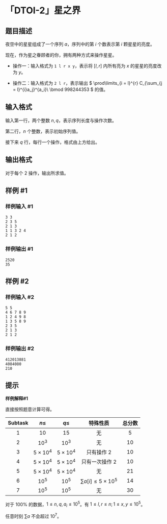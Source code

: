 # 「DTOI-2」星之界

## 题目描述

夜空中的星星组成了一个序列 $a$，序列中的第 $i$ 个数表示第 $i$ 颗星星的亮度。

现在，作为星之眷顾者的你，拥有两种方式来操作星星。

- 操作一：输入格式为 $\texttt{1 l r x y}$，表示将 $[l,r]$ 内所有亮为 $x$ 的星星的亮度改为 $y$。
 
- 操作二：输入格式为 $\texttt{2 l r}$，表示输出 $ \prod\limits_{i = l}^{r} C_{\sum_{j = l}^{i}a_j}^{a_i}\ \bmod 998244353 $ 的值。

## 输入格式

输入第一行，两个整数 $n,q$，表示序列长度与操作次数。

第二行，$n$ 个整数，表示初始序列值。

接下来 $q$ 行，每行一个操作，格式由上方给出。

## 输出格式

对于每个 $2$ 操作，输出所求值。

## 样例 #1

### 样例输入 #1
```
3 3
2 3 5
2 1 3
1 1 3 2 4
2 1 2
```

### 样例输出 #1

```
2520
35
```

## 样例 #2

### 样例输入 #2
```
5 5
4 6 7 8 9
1 2 4 9 8
1 3 5 8 9
2 3 5
2 1 3
2 1 2
```

### 样例输出 #2

```
412013881
4084080
210
```

## 提示

**样例解释#1**

直接按照题意计算可得。



| $\textbf{Subtask}$ | $n \le$ | $q \le$ | 特殊性质 | 总分数 |
| :----------: | :---------------: | :---------------: | :-------------: | :---: |
| $1$ | $10$ | $15$ | 无 | $5$ |
| $2$ | $10^3$ | $10^3$ | 无 | $10$ |
| $3$ | $5\times 10^4$ | $5\times 10^4$ | 只有操作 $2$ | $10$ |
| $4$ | $5\times 10^4$ | $5\times 10^4$ | 只有一次操作 $2$ | $10$ |
| $5$ | $5\times 10^4$ | $5\times 10^4$ | 无 | $21$ |
| $6$ | $10^5$ | $10^5$ | $\sum a[i] \le 5\times 10^5$ | $14$ |
| $7$ | $10^5$ | $10^5$ | 无 | $30$ |

对于 $100\%$ 的数据，$1 \le n,q,a_i \le 10^5$。有 $1 \le l,r\le n;1 \le x,y\le 10^5$。

任意时刻 $\sum a$ 不会超过 $10^7$。
